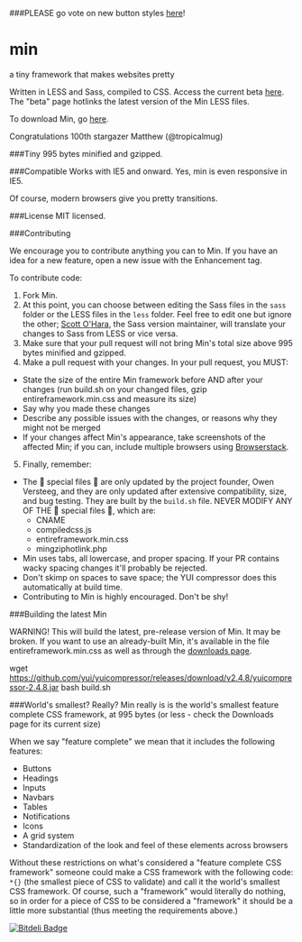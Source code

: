 ###PLEASE go vote on new button styles [here](https://github.com/OwenVersteeg/min/issues/6)!

min
===

a tiny framework that makes websites pretty

Written in LESS and Sass, compiled to CSS. Access the current beta [here](http://minfwk.com/beta.html). The "beta" page hotlinks the latest version of the Min LESS files.

To download Min, go [here](http://minfwk.com/download.html).

Congratulations 100th stargazer Matthew (@tropicalmug)

###Tiny
995 bytes minified and gzipped.

###Compatible
Works with IE5 and onward. Yes, min is even responsive in IE5.

Of course, modern browsers give you pretty transitions.

###License
MIT licensed.

###Contributing

We encourage you to contribute anything you can to Min. If you have an idea for a new feature, open a new issue with the Enhancement tag.

To contribute code:

1. Fork Min.
2. At this point, you can choose between editing the Sass files in the `sass` folder or the LESS files in the `less` folder. Feel free to edit one but ignore the other; [Scott O'Hara](https://github.com/scottaohara), the Sass version maintainer, will translate your changes to Sass from LESS or vice versa.
3. Make sure that your pull request will not bring Min's total size above 995 bytes minified and gzipped.
4. Make a pull request with your changes. In your pull request, you MUST:
 - State the size of the entire Min framework before AND after your changes (run build.sh on your changed files, gzip entireframework.min.css and measure its size)
 - Say why you made these changes
 - Describe any possible issues with the changes, or reasons why they might not be merged
 - If your changes affect Min's appearance, take screenshots of the affected Min; if you can, include multiple browsers using [Browserstack](http://www.browserstack.com/screenshots).
5. Finally, remember:
 - The :star2: special files :star2: are only updated by the project founder, Owen Versteeg, and they are only updated after extensive compatibility, size, and bug testing. They are built by the `build.sh` file. NEVER MODIFY ANY OF THE :star2: special files :star2:, which are:
   - CNAME
    - compiledcss.js
    - entireframework.min.css
    - mingziphotlink.php
 - Min uses tabs, all lowercase, and proper spacing. If your PR contains wacky spacing changes it'll probably be rejected.
 - Don't skimp on spaces to save space; the YUI compressor does this automatically at build time.
 - Contributing to Min is highly encouraged. Don't be shy!

###Building the latest Min

WARNING! This will build the latest, pre-release version of Min. It may be broken. If you want to use an already-built Min, it's available in the file entireframework.min.css as well as through the [downloads page](http://minfwk.com/download.html).

wget https://github.com/yui/yuicompressor/releases/download/v2.4.8/yuicompressor-2.4.8.jar
bash build.sh

###World's smallest? Really?
Min really is is the world's smallest feature complete CSS framework, at 995 bytes (or less - check the Downloads page for its current size)

When we say "feature complete" we mean that it includes the following features:
 - Buttons
 - Headings
 - Inputs
 - Navbars
 - Tables
 - Notifications
 - Icons
 - A grid system
 - Standardization of the look and feel of these elements across browsers

Without these restrictions on what's considered a "feature complete CSS framework" someone could make a CSS framework with the following code: `*{}` (the smallest piece of CSS to validate) and call it the world's smallest CSS framework. Of course, such a "framework" would literally do nothing, so in order for a piece of CSS to be considered a "framework" it should be a little more substantial (thus meeting the requirements above.)

[![Bitdeli Badge](https://d2weczhvl823v0.cloudfront.net/OwenVersteeg/min/trend.png)](https://bitdeli.com/free "Bitdeli Badge")
